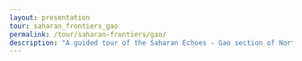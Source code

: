 ```yaml
---
layout: presentation
tour: saharan_frontiers_gao
permalink: /tour/saharan-frontiers/gao/
description: "A guided tour of the Saharan Echoes - Gao section of Northwestern University's Block Museum exhibition of Caravans of Gold."
---
```

